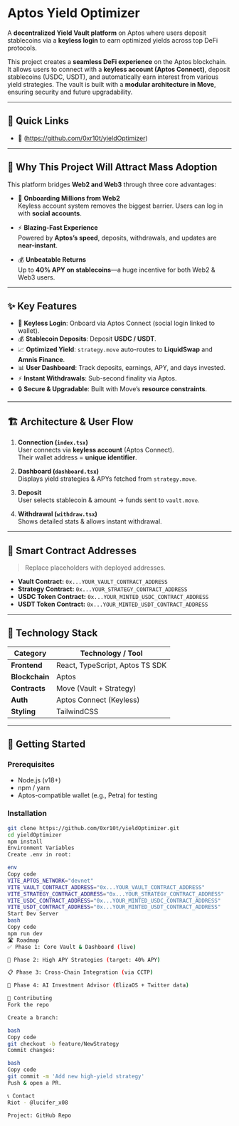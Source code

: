 # Aptos Yield Optimizer

A **decentralized Yield Vault platform** on Aptos where users deposit stablecoins via a **keyless login** to earn optimized yields across top DeFi protocols.

This project creates a **seamless DeFi experience** on the Aptos blockchain. It allows users to connect with a **keyless account (Aptos Connect)**, deposit stablecoins (USDC, USDT), and automatically earn interest from various yield strategies. The vault is built with a **modular architecture in Move**, ensuring security and future upgradability.

---

## 🔗 Quick Links
- 🔗 (https://github.com/0xr10t/yieldOptimizer)


---

## 🎯 Why This Project Will Attract Mass Adoption

This platform bridges **Web2 and Web3** through three core advantages:

- 🚀 **Onboarding Millions from Web2**  
  Keyless account system removes the biggest barrier. Users can log in with **social accounts**.

- ⚡ **Blazing-Fast Experience**  
  Powered by **Aptos’s speed**, deposits, withdrawals, and updates are **near-instant**.

- 💰 **Unbeatable Returns**  
  Up to **40% APY on stablecoins**—a huge incentive for both Web2 & Web3 users.

---

## ✨ Key Features

- 🔑 **Keyless Login**: Onboard via Aptos Connect (social login linked to wallet).
- 💰 **Stablecoin Deposits**: Deposit **USDC / USDT**.
- 📈 **Optimized Yield**: `strategy.move` auto-routes to **LiquidSwap** and **Amnis Finance**.
- 📊 **User Dashboard**: Track deposits, earnings, APY, and days invested.
- ⚡ **Instant Withdrawals**: Sub-second finality via Aptos.
- 🔒 **Secure & Upgradable**: Built with Move’s **resource constraints**.

---

## 🏗 Architecture & User Flow

1. **Connection (`index.tsx`)**  
   User connects via **keyless account** (Aptos Connect).  
   Their wallet address = **unique identifier**.

2. **Dashboard (`dashboard.tsx`)**  
   Displays yield strategies & APYs fetched from `strategy.move`.

3. **Deposit**  
   User selects stablecoin & amount → funds sent to `vault.move`.

4. **Withdrawal (`withdraw.tsx`)**  
   Shows detailed stats & allows instant withdrawal.

---

## 📜 Smart Contract Addresses

> Replace placeholders with deployed addresses.

- **Vault Contract:** `0x...YOUR_VAULT_CONTRACT_ADDRESS`  
- **Strategy Contract:** `0x...YOUR_STRATEGY_CONTRACT_ADDRESS`  
- **USDC Token Contract:** `0x...YOUR_MINTED_USDC_CONTRACT_ADDRESS`  
- **USDT Token Contract:** `0x...YOUR_MINTED_USDT_CONTRACT_ADDRESS`  

---

## 🔧 Technology Stack

| Category       | Technology / Tool                  |
|----------------|------------------------------------|
| **Frontend**   | React, TypeScript, Aptos TS SDK    |
| **Blockchain** | Aptos                              |
| **Contracts**  | Move (Vault + Strategy)            |
| **Auth**       | Aptos Connect (Keyless)            |
| **Styling**    | TailwindCSS                        |

---

## 🚀 Getting Started

### Prerequisites
- Node.js (v18+)
- npm / yarn
- Aptos-compatible wallet (e.g., Petra) for testing

### Installation

```bash
git clone https://github.com/0xr10t/yieldOptimizer.git
cd yieldOptimizer
npm install
Environment Variables
Create .env in root:

env
Copy code
VITE_APTOS_NETWORK="devnet"
VITE_VAULT_CONTRACT_ADDRESS="0x...YOUR_VAULT_CONTRACT_ADDRESS"
VITE_STRATEGY_CONTRACT_ADDRESS="0x...YOUR_STRATEGY_CONTRACT_ADDRESS"
VITE_USDC_CONTRACT_ADDRESS="0x...YOUR_MINTED_USDC_CONTRACT_ADDRESS"
VITE_USDT_CONTRACT_ADDRESS="0x...YOUR_MINTED_USDT_CONTRACT_ADDRESS"
Start Dev Server
bash
Copy code
npm run dev
🛣 Roadmap
✅ Phase 1: Core Vault & Dashboard (live)

🔄 Phase 2: High APY Strategies (target: 40% APY)

📋 Phase 3: Cross-Chain Integration (via CCTP)

🔮 Phase 4: AI Investment Advisor (ElizaOS + Twitter data)

🤝 Contributing
Fork the repo

Create a branch:

bash
Copy code
git checkout -b feature/NewStrategy
Commit changes:

bash
Copy code
git commit -m 'Add new high-yield strategy'
Push & open a PR.

📞 Contact
Riot - @lucifer_x08

Project: GitHub Repo